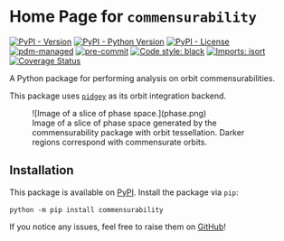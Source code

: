 # Home Page for `commensurability`

[![PyPI - Version](https://img.shields.io/pypi/v/commensurability)](https://pypi.org/project/commensurability/)
[![PyPI - Python Version](https://img.shields.io/pypi/pyversions/commensurability)](https://pypi.org/project/commensurability/)
[![PyPI - License](https://img.shields.io/pypi/l/commensurability)](https://github.com/ilikecubesnstuff/commensurability/blob/main/LICENSE)
[![pdm-managed](https://img.shields.io/badge/pdm-managed-blueviolet)](https://pdm.fming.dev)
[![pre-commit](https://img.shields.io/badge/pre--commit-enabled-brightgreen?logo=pre-commit)](https://github.com/pre-commit/pre-commit)
[![Code style: black](https://img.shields.io/badge/code%20style-black-000000.svg)](https://github.com/psf/black)
[![Imports: isort](https://img.shields.io/badge/%20imports-isort-%231674b1?style=flat&labelColor=ef8336)](https://pycqa.github.io/isort/)
[![Coverage Status](https://coveralls.io/repos/github/ilikecubesnstuff/commensurability/badge.svg?branch=main)](https://coveralls.io/github/ilikecubesnstuff/commensurability?branch=main)

A Python package for performing analysis on orbit commensurabilities.

This package uses [`pidgey`](https://github.com/ilikecubesnstuff/pidgey) as its orbit integration backend.

<figure markdown="span">
  ![Image of a slice of phase space.](phase.png)
  <figcaption>Image of a slice of phase space generated by the commensurability package with orbit tessellation. Darker regions correspond with commensurate orbits.</figcaption>
</figure>

## Installation

This package is available on [PyPI](https://pypi.org/project/commensurability/). Install the package via `pip`:

```
python -m pip install commensurability
```

If you notice any issues, feel free to raise them on [GitHub](https://github.com/ilikecubesnstuff/commensurability/issues)!
